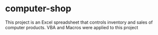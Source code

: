 # computer-shop

This project is an Excel spreadsheet that controls inventory and sales of computer products.
VBA and Macros were applied to this project
